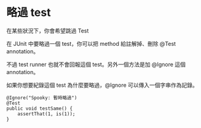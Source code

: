 # 略過 test

在某些狀況下，你會希望跳過 Test

在 JUnit 中要略過一個 test，你可以把 method 給註解掉、刪除 @Test annotation。

不過 test runner 也就不會回報這個 test。另外一個方法是加 @Ignore 這個 annotation。

如果你想要紀錄這個 test 為什麼要略過，@Ignore 可以傳入一個字串作為記錄。

```
@Ignore("Spooky: 暫時略過")
@Test
public void testSame() {
    assertThat(1, is(1));
}
```
